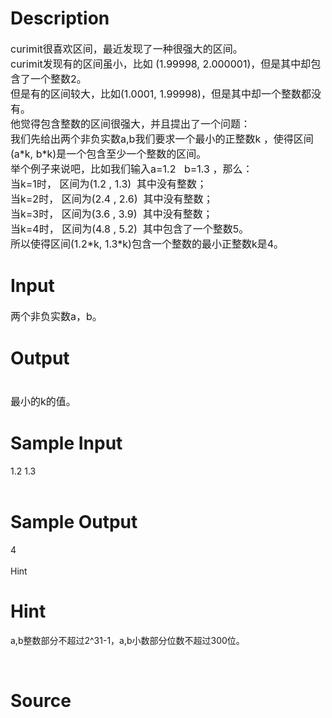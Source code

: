 
# Description

<div class="content"><p><span style="font-size: medium">curimit很喜欢区间，最近发现了一种很强大的区间。<br/>
curimit发现有的区间虽小，比如 (1.99998, 2.000001)，但是其中却包含了一个整数2。<br/>
但是有的区间较大，比如(1.0001, 1.99998)，但是其中却一个整数都没有。<br/>
他觉得包含整数的区间很强大，并且提出了一个问题：<br/>
我们先给出两个非负实数a,b我们要求一个最小的正整数k ，使得区间(a*k, b*k)是一个包含至少一个整数的区间。<br/>
举个例子来说吧，比如我们输入a=1.2   b=1.3 ，那么：<br/>
当k=1时， 区间为(1.2 , 1.3)  其中没有整数；<br/>
当k=2时， 区间为(2.4 , 2.6)  其中没有整数；<br/>
当k=3时， 区间为(3.6 , 3.9)  其中没有整数；<br/>
当k=4时， 区间为(4.8 , 5.2)  其中包含了一个整数5。<br/>
所以使得区间(1.2*k, 1.3*k)包含一个整数的最小正整数k是4。</span></p>
<p></p></div>

# Input

<div class="content"><p><span style="font-size: medium">两个非负实数a，b。</span></p>
<p></p></div>

# Output

<div class="content"><p><span style="font-size: medium"><br/>
最小的k的值。</span></p>
<p></p></div>

# Sample Input

<div class="content"><span class="sampledata">1.2 1.3<br/>
<br/>
</span></div>

# Sample Output

<div class="content"><span class="sampledata">4<br/>
<br/>
Hint<br/>
</span></div>

# Hint

<div class="content"><p></p><p>a,b整数部分不超过2^31-1，a,b小数部分位数不超过300位。</p><br/>
<p></p><p></p></div>

# Source

<div class="content"><p><a href="problemset.php?search=宋文杰

">宋文杰<br/>
<br/>
</a></p></div>

